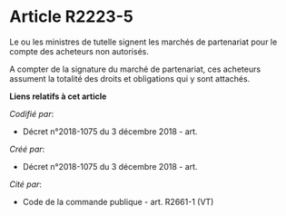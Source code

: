 # Article R2223-5

Le ou les ministres de tutelle signent les marchés de partenariat pour le compte des acheteurs non autorisés.

A compter de la signature du marché de partenariat, ces acheteurs assument la totalité des droits et obligations qui y sont
attachés.

**Liens relatifs à cet article**

_Codifié par_:

  - Décret n°2018-1075 du 3 décembre 2018 - art.

_Créé par_:

  - Décret n°2018-1075 du 3 décembre 2018 - art.

_Cité par_:

  - Code de la commande publique - art. R2661-1 (VT)
